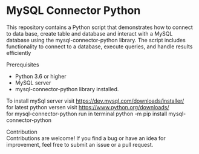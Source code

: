 # MySQL Connector Python
This repository contains a Python script that demonstrates how to connect to data base, create table and database and interact with a MySQL database using the mysql-connector-python library. The script includes functionality to connect to a database, execute queries, and handle results efficiently

Prerequisites
- Python 3.6 or higher
- MySQL server
- mysql-connector-python library installed.

To install mySql server visit                  https://dev.mysql.com/downloads/installer/<br>
for latest python versen visit                 https://www.python.org/downloads/<br>
for mysql-connector-python run in terminal     python -m pip install mysql-connector-python<br>

Contribution<br>
Contributions are welcome! If you find a bug or have an idea for improvement, feel free to submit an issue or a pull request.

